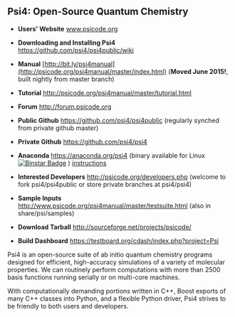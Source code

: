 Psi4: Open-Source Quantum Chemistry
-----------------------------------

* **Users' Website**  www.psicode.org

* **Downloading and Installing Psi4** https://github.com/psi4/psi4public/wiki

* **Manual**  [http://bit.ly/psi4manual](http://psicode.org/psi4manual/master/index.html) (**Moved June 2015!**, built nightly from master branch)

* **Tutorial** http://psicode.org/psi4manual/master/tutorial.html

* **Forum** http://forum.psicode.org

* **Public Github**  https://github.com/psi4/psi4public (regularly synched from private github master)

* **Private Github**  https://github.com/psi4/psi4

* **Anaconda**  https://anaconda.org/psi4 (binary available for Linux [![Binstar Badge](https://anaconda.org/psi4/psi4/badges/downloads.svg)](https://anaconda.org/psi4/psi4) ) [instructions](http://psicode.org/psi4manual/master/conda.html#quick-installation)

* **Interested Developers**  http://psicode.org/developers.php (welcome to fork psi4/psi4public or store private branches at psi4/psi4)

* **Sample Inputs**  http://www.psicode.org/psi4manual/master/testsuite.html (also in share/psi/samples)

* **Download Tarball** http://sourceforge.net/projects/psicode/ 

* **Build Dashboard** https://testboard.org/cdash/index.php?project=Psi

Psi4 is an open-source suite of ab initio quantum chemistry programs
designed for efficient, high-accuracy simulations of a variety of
molecular properties. We can routinely perform computations with more
than 2500 basis functions running serially or on multi-core machines.

With computationally demanding portions written in C++, Boost exports
of many C++ classes into Python, and a flexible Python driver, Psi4
strives to be friendly to both users and developers.

